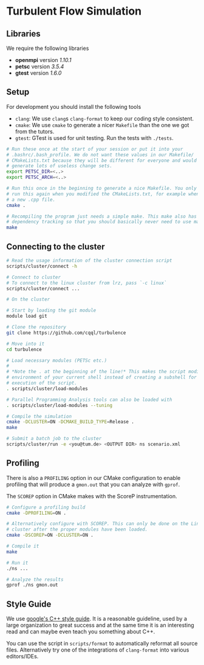 # Turbulent Flow Simulation

## Libraries

We require the following libraries

- **openmpi** version *1.10.1*
- **petsc** version *3.5.4*
- **gtest** version *1.6.0*

## Setup

For development you should install the following tools

* `clang`: We use `clang`s `clang-format` to keep our coding style consistent.
* `cmake`: We use `cmake` to generate a nicer `Makefile` than the one we got
  from the tutors.
* `gtest`: GTest is used for unit testing. Run the tests with `./tests`.

```sh
# Run these once at the start of your session or put it into your
# .bashrc/.bash_profile. We do not want these values in our Makefile/
# CMakeLists.txt because they will be different for everyone and would thus
# generate lots of useless change sets.
export PETSC_DIR=<..>
export PETSC_ARCH=<..>

# Run this once in the beginning to generate a nice Makefile. You only need to
# run this again when you modified the CMakeLists.txt, for example when you add
# a new .cpp file.
cmake .

# Recompiling the program just needs a simple make. This make also has proper
# dependency tracking so that you should basically never need to use make clean.
make
```

## Connecting to the cluster

```sh
# Read the usage information of the cluster connection script
scripts/cluster/connect -h

# Connect to cluster
# To connect to the linux cluster from lrz, pass `-c linux`
scripts/cluster/connect ...

# On the cluster

# Start by loading the git module
module load git

# Clone the repository
git clone https://github.com/cqql/turbulence

# Move into it
cd turbulence

# Load necessary modules (PETSc etc.)
#
# *Note the . at the beginning of the line!* This makes the script modify the
# environment of your current shell instead of creating a subshell for the
# execution of the script.
. scripts/cluster/load-modules

# Parallel Programming Analysis tools can also be loaded with
. scripts/cluster/load-modules --tuning

# Compile the simulation
cmake -DCLUSTER=ON -DCMAKE_BUILD_TYPE=Release .
make

# Submit a batch job to the cluster
scripts/cluster/run -e <you@tum.de> <OUTPUT DIR> ns scenario.xml
```

## Profiling

There is also a `PROFILING` option in our CMake configuration to enable
profiling that will produce a `gmon.out` that you can analyze with `gprof`.

The `SCOREP` option in CMake makes with the ScoreP instrumentation.

```sh
# Configure a profiling build
cmake -DPROFILING=ON .

# Alternatively configure with SCOREP. This can only be done on the Linux
# cluster after the proper modules have been loaded.
cmake -DSCOREP=ON -DCLUSTER=ON .

# Compile it
make

# Run it
./ns ...

# Analyze the results
gprof ./ns gmon.out
```

## Style Guide

We use
[google's C++ style guide](http://google.github.io/styleguide/cppguide.html). It
is a reasonable guideline, used by a large organization to great success and at
the same time it is an interesting read and can maybe even teach you something
about C++.

You can use the script in `scripts/format` to automatically reformat all source
files. Alternatively try one of the integrations of `clang-format` into various
editors/IDEs.
